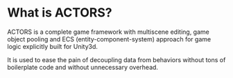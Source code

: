 # What is ACTORS? 
ACTORS is a complete game framework with multiscene editing, game object pooling and ECS (entity-component-system) approach for game logic explicitly built for Unity3d.

It is used to ease the pain of decoupling data from behaviors without tons of boilerplate code and without unnecessary overhead.
